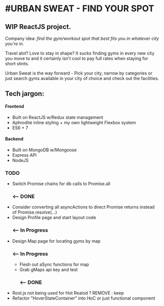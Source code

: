 <h1>#URBAN SWEAT - FIND YOUR SPOT</h1>

<h2>WIP ReactJS project.</h2>

Company idea: <i> find the gym/workout spot that best fits you in whatever city you're in.</i>

Travel alot? Love to stay in shape? It sucks finding gyms in every new city you move to and it certainly isn't cool to pay full rates when staying for short stints.

Urban Sweat is the way forward - Pick your city, narrow by categories or just search gyms available in your city of choice and check out the facilities.

<h2>Tech jargon:</h2>
<h4>Frontend</h4>
<ul>
  <li>Built on ReactJS w/Redux state management</li>
  <li>Aphrodite inline styling + my own lightweight Flexbox system</li>
  <li>ES6 + 7</li>
</ul>
<h4>Backend</h4>
<ul>
  <li>Built on MongoDB w/Mongoose</li>
  <li>Express API</li>
  <li>NodeJS</li>
</ul>


<h3> TODO </h3>
<ul>
<li>Switch Promise chains for db calls to Promise.all <h3><-- DONE</h3></li>
<li>Consider converting all asyncActions to direct Promise returns instead of Promise.resolve(...)</li>
<li>Design Profile page and start layout code</li><h3><-- In Progress</h3>
<li>Design Map page for locating gyms by map</li><h3><-- In Progress</h3>
  <ul>
    <li>Flesh out aSync functions for map</li>
    <li>Grab gMaps api key and test</li><h3><-- DONE</h3>
  </ul>
  <li>Root.js not being used for Hot Realod ? REMOVE : keep </li>  
  <li>Refactor "HoverStateContainer" into HoC or just functional component</li>  
</ul>
